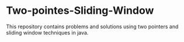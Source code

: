 # Two-pointes-Sliding-Window
This repository contains problems and solutions using two pointers and sliding window techniques in java.
